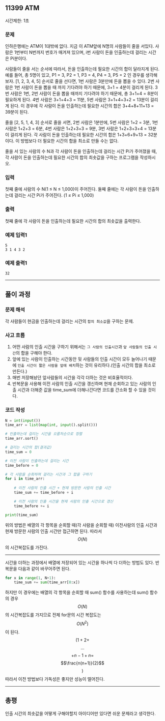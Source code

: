 ## 11399 ATM

시간제한: 1초

### 문제
인하은행에는 ATM이 1대밖에 없다. 지금 이 ATM앞에 N명의 사람들이 줄을 서있다. 사람은 1번부터 N번까지 번호가 매겨져 있으며, i번 사람이 돈을 인출하는데 걸리는 시간은 Pi분이다.

사람들이 줄을 서는 순서에 따라서, 돈을 인출하는데 필요한 시간의 합이 달라지게 된다. 예를 들어, 총 5명이 있고, P1 = 3, P2 = 1, P3 = 4, P4 = 3, P5 = 2 인 경우를 생각해보자. [1, 2, 3, 4, 5] 순서로 줄을 선다면, 1번 사람은 3분만에 돈을 뽑을 수 있다. 2번 사람은 1번 사람이 돈을 뽑을 때 까지 기다려야 하기 때문에, 3+1 = 4분이 걸리게 된다. 3번 사람은 1번, 2번 사람이 돈을 뽑을 때까지 기다려야 하기 때문에, 총 3+1+4 = 8분이 필요하게 된다. 4번 사람은 3+1+4+3 = 11분, 5번 사람은 3+1+4+3+2 = 13분이 걸리게 된다. 이 경우에 각 사람이 돈을 인출하는데 필요한 시간의 합은 3+4+8+11+13 = 39분이 된다.

줄을 [2, 5, 1, 4, 3] 순서로 줄을 서면, 2번 사람은 1분만에, 5번 사람은 1+2 = 3분, 1번 사람은 1+2+3 = 6분, 4번 사람은 1+2+3+3 = 9분, 3번 사람은 1+2+3+3+4 = 13분이 걸리게 된다. 각 사람이 돈을 인출하는데 필요한 시간의 합은 1+3+6+9+13 = 32분이다. 이 방법보다 더 필요한 시간의 합을 최소로 만들 수는 없다.

줄을 서 있는 사람의 수 N과 각 사람이 돈을 인출하는데 걸리는 시간 Pi가 주어졌을 때, 각 사람이 돈을 인출하는데 필요한 시간의 합의 최솟값을 구하는 프로그램을 작성하시오.

### 입력
첫째 줄에 사람의 수 N(1 ≤ N ≤ 1,000)이 주어진다. 둘째 줄에는 각 사람이 돈을 인출하는데 걸리는 시간 Pi가 주어진다. (1 ≤ Pi ≤ 1,000)



### 출력
첫째 줄에 각 사람이 돈을 인출하는데 필요한 시간의 합의 최솟값을 출력한다.



### 예제 입력1
```
5
3 1 4 3 2
```

### 예제 출력1
```
32
```

---

## 풀이 과정
### 문제 해석
각 사람들이 현금을 인출하는데 걸리는 시간의 `합의 최소값`을 구하는 문제. 
### 사고 흐름

1. 어떤 사람의 인출 시간을 구하기 위해서는 `그 사람의 인출시간`과 `앞 사람들의 인출 시간`의 합을 구해야 한다.
2. 앞에 있는 사람이 인출하는 시간동안 뒷 사람들의 인출 시간이 모두 늘어나기 때문에 `인출 시간이 짧은 사람을 앞에 배치`하는 것이 유리하다.(인출 시간의 합을 최소로 만든다.)
3. 매번 저장해놨던 앞사람들의 시간을 각각 더하는 것은 비효율적이다.
4. 반복문을 사용해 이전 사람의 인출 시간을 갱신하며 현재 순회하고 있는 사람의 인출 시간과 더해준 값을 time_sum에 더해나간다면 코드를 간소화 할 수 있을 것이다. 

### 코드 작성

```python
N = int(input())
time_arr = list(map(int, input().split()))

# 인출하는데 걸리는 시간을 오름차순으로 정렬
time_arr.sort()

# 걸리는 시간의 합(결과값)
time_sum = 0

# 이전 사람이 인출하는데 걸리는 시간
time_before = 0

# 각 사람을 순회하며 걸리는 시간과 그 합을 구하기
for i in time_arr:
    
    # 이전 사람의 인출 시간 + 현재 방문한 사람의 인출 시간
    time_sum += time_before + i

    # 이전 사람의 인출 시간을 현재 사람의 인출 시간으로 갱신
    time_before += i

print(time_sum)
```
위의 방법은 배열의 각 항목을 순회할 때(각 사람을 순회할 때) 이전사람의 인출 시간과 현재 방문한 사람의 인출 시간만 접근하면 된다. 따라서 $$O(N)$$의 시간복잡도를 가진다.

---

시간을 더하는 과정에서 배열에 저장되어 있는 시간을 하나씩 다 더하는 방법도 있다. 
반복문을 다음과 같이 바꾸어주면 된다.
```python
for x in range(1, N+1):
    time_sum += sum(time_arr[0:x])
```
하지만 이 경우에는 배열의 각 항목을 순회할 때 sum() 함수를 사용하는데 sum() 함수의 경우 $$O(N)$$의 시간복잡도를 가지므로 전체 for문의 시간 복잡도는 $$O(N^2)$$ 이 된다. $$(1 + 2 +$$ $$\dots$$ $$+ n-1 + n =$$ $$\frac{n(n+1)}{2}$$ $$)$$
따라서 이전 방법보다 가독성은 좋지만 성능이 떨어진다.

---
## 총평
인출 시간의 최솟값을 어떻게 구해야할지 아이디어만 있다면 쉬운 문제라고 생각한다. 
